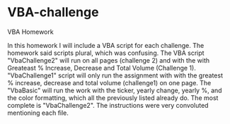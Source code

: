 # VBA-challenge
VBA Homework

In this homework I will include a VBA script for each challenge. The homework said scripts plural, which was confusing. The VBA script 
"VbaChallenge2" will run on all pages (challenge 2) and with the with Greateast % Increase, Decrease and Total Volume (Challenge 1).
"VbaChallenge1" script will only run the assignment with with the greatest % increase, decrease and total volume (challenge1) on one page.
The "VbaBasic" will run the work with the ticker, yearly change, yearly %, and the color formatting, which all the previously listed 
already do. The most complete is "VbaChallenge2". The instructions were very convoluted mentioning each file.
